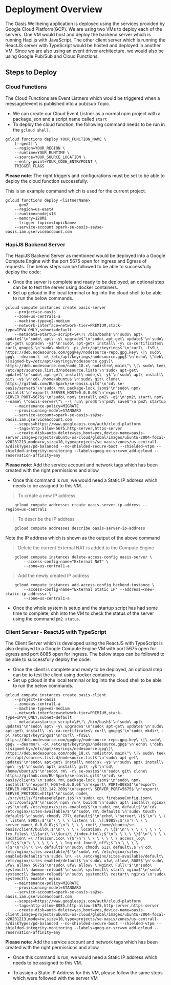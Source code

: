 # Deployment Overview

The Oasis Wellbeing application is deployed using the services provided by Google Cloud Platform(GCP). We are using two VMs to deploy each of the servers. One VM would host and deploy the backend server which is running Hapi.js with JavaScript. The other client server which is running the ReactJS server with TypeScript would be hosted and deployed in another VM. Since we are also using an event driver architecture, we would also be using Google Pub/Sub and Cloud Functions.

## Steps to Deploy

### Cloud Functions

The Cloud Functions are Event Listners which would be triggered when a message/event is published into a pub/sub Topic.

-   We can create our Cloud Event Listner as a normal npm project with a package.json and a script name called `start`
-   To deploy the cloud function, the following command needs to be run in the `gcloud shell`.

```shell
gcloud functions deploy YOUR_FUNCTION_NAME \
    [--gen2] \
    --region=YOUR_REGION \
    --runtime=YOUR_RUNTIME \
    --source=YOUR_SOURCE_LOCATION \
    --entry-point=YOUR_CODE_ENTRYPOINT \
    TRIGGER_FLAGS
```

**Please note**: The right triggers and configurations must be set to be able to deploy the cloud function successfully.

This is an example command which is used for the current project.

```shell
gcloud functions deploy <listnerName>
    --gen2
    --region=us-east4
    --runtime=nodejs18
    --memory=128Mi
    --trigger-topic=<topicName>
    --service-account spark-se-oasis-sa@se-oasis.iam.gserviceaccount.com
```

### HapiJS Backend Server

The HapiJS Backend Server as mentioned would be deployed into a Google Compute Engine with the port 5675 open for Ingress and Egress of requests. The below steps can be followed to be able to successfully deploy the code:

-   Once the server is complete and ready to be deployed, an optional step can be to test the server using docker containers.
-   Set up gcloud in the local terminal or log into the cloud shell to be able to run the below commands.

```shell
gcloud compute instances create oasis-server
    --project=se-oasis
    --zone=us-central1-a
    --machine-type=e2-medium
    --network-interface=network-tier=PREMIUM,stack-type=IPV4_ONLY,subnet=default
    --metadata=startup-script=\#\!\ /bin/bash$'\n'sudo\ apt\ update$'\n'sudo\ apt\ -y\ upgrade$'\n'sudo\ apt-get\ update$'\n'sudo\ apt-get\ upgrade\ -y$'\n'sudo\ apt-get\ install\ -y\ ca-certificates\ curl\ gnupg$'\n'sudo\ mkdir\ -p\ /etc/apt/keyrings$'\n'curl\ -fsSL\ https://deb.nodesource.com/gpgkey/nodesource-repo.gpg.key\ \|\ sudo\ gpg\ --dearmor\ -o\ /etc/apt/keyrings/nodesource.gpg$'\n'echo\ \"deb\ \[signed-by=/etc/apt/keyrings/nodesource.gpg\]\ https://deb.nodesource.com/node_18.x\ nodistro\ main\"\ \|\ sudo\ tee\ /etc/apt/sources.list.d/nodesource.list$'\n'sudo\ apt-get\ update$'\n'sudo\ apt-get\ install\ nodejs\ -y$'\n'sudo\ apt\ install\ git\ -y$'\n'cd\ /home/ubuntu$'\n'sudo\ git\ clone\ https://github.com/BU-Spark/se-oasis.git$'\n'cd\ se-oasis/server$'\n'sudo\ rm\ package-lock.json$'\n'sudo\ npm\ install$'\n'export\ SERVER_HOST=0.0.0.0$'\n'export\ SERVER_PORT=5675$'\n'sudo\ npm\ install\ pm2\ -g$'\n'pm2\ start\ npm\ --name\ \"oasis-server\"\ --\ run\ prod$'\n'pm2\ save$'\n'pm2\ startup
    --maintenance-policy=MIGRATE
    --provisioning-model=STANDARD
    --service-account=spark-se-oasis-sa@se-oasis.iam.gserviceaccount.com
    --scopes=https://www.googleapis.com/auth/cloud-platform
    --tags=http-allow-5675,http-server,https-server
    --create-disk=auto-delete=yes,boot=yes,device-name=oasis-server,image=projects/ubuntu-os-cloud/global/images/ubuntu-2004-focal-v20231213,mode=rw,size=10,type=projects/se-oasis/zones/us-central1-a/diskTypes/pd-balanced --no-shielded-secure-boot --shielded-vtpm --shielded-integrity-monitoring --labels=goog-ec-src=vm_add-gcloud --reservation-affinity=any
```

**Please note**: Add the service account and network tags which has been created with the right permissions and allow

-   Once this command is run, we would need a Static IP address which needs to be assigned to this VM.

> To create a new IP address

```shell
    gcloud compute addresses create oasis-server-ip-address --region=us-central1
```

> To describe the IP address

```shell
    gcloud compute addresses describe oasis-server-ip-address
```

Note the IP address which is shown as the output of the above command

> Delete the current External NAT is added to the Compute Engine

```shell
    gcloud compute instances delete-access-config oasis-server \
        --access-config-name="External NAT" \
        --zone=us-central1-a
```

> Add the newly created IP address

```shell
    gcloud compute instances add-access-config backend-instance \
        --access-config-name="External Static IP" --address=<new-static-ip-address> \
        --zone=us-central1-a
```

-   Once the whole system is setup and the startup script has had some time to complete, shh into the VM to check the status of the server using the command `pm2 status`.

### Client Server - ReactJS with TypeScript

The Client Server which is developed using the ReactJS with TypeScript is also deployed to a Google Compute Engine VM with port 5675 open for egress and port 8085 open for ingress. The below steps can be followed to be able to successfully deploy the code:

-   Once the client is complete and ready to be deployed, an optional step can be to test the client using docker containers.
-   Set up gcloud in the local terminal or log into the cloud shell to be able to run the below commands.

```shell
gcloud compute instances create oasis-client
    --project=se-oasis
    --zone=us-central1-a
    --machine-type=e2-medium
    --network-interface=network-tier=PREMIUM,stack-type=IPV4_ONLY,subnet=default
    --metadata=startup-script=\#\!\ /bin/bash$'\n'sudo\ apt\ update$'\n'sudo\ apt\ -y\ upgrade$'\n'sudo\ apt-get\ update$'\n'sudo\ apt-get\ install\ -y\ ca-certificates\ curl\ gnupg$'\n'sudo\ mkdir\ -p\ /etc/apt/keyrings$'\n'curl\ -fsSL\ https://deb.nodesource.com/gpgkey/nodesource-repo.gpg.key\ \|\ sudo\ gpg\ --dearmor\ -o\ /etc/apt/keyrings/nodesource.gpg$'\n'echo\ \"deb\ \[signed-by=/etc/apt/keyrings/nodesource.gpg\]\ https://deb.nodesource.com/node_18.x\ nodistro\ main\"\ \|\ sudo\ tee\ /etc/apt/sources.list.d/nodesource.list$'\n'sudo\ apt-get\ update$'\n'sudo\ apt-get\ install\ nodejs\ -y$'\n'sudo\ apt\ install\ npm\ -y$'\n'sudo\ apt\ install\ git\ -y$'\n'cd\ /home/ubuntu/$'\n'sudo\ rm\ -r\ se-oasis$'\n'sudo\ git\ clone\ https://github.com/BU-Spark/se-oasis.git$'\n'cd\ se-oasis/client$'\n'sudo\ rm\ package-lock.json$'\n'sudo\ npm\ install$'\n'export\ HOST=0.0.0.0$'\n'export\ PORT=8085$'\n'export\ SERVER_HOST=34.132.142.209$'\n'export\ SERVER_PORT=5675$'\n'export\ SERVER_PROTOCOL=http$'\n'sudo\ node\ ./src/utils/firebaseHelper.js$'\n'sudo\ cp\ firebaseConfig.json\ ./src/config/$'\n'sudo\ npm\ run\ build$'\n'sudo\ apt\ install\ nginx\ -y$'\n'cd\ /etc/nginx/sites-enabled/$'\n'sudo\ rm\ default$'\n'cd\ /etc/nginx/sites-available/$'\n'sudo\ rm\ default$'\n'sudo\ touch\ default$'\n'sudo\ chmod\ 777\ default$'\n'echo\ \"server\ \{$'\n'\ \ \ \ listen\ 8085\;$'\n'\ \ \ \ listen\ \[::\]:8085\;$'\n'\ \ \ \ server_name\ 0.0.0.0\;$'\n'\ \ \ \ root\ /home/ubuntu/se-oasis/client/build\;$'\n'\ \ \ \ location\ /\ \{$'\n'\ \ \ \ \ \ \ \ try_files\ \\\$uri\ \\\$uri/\ /index.html\;$'\n'\ \ \ \ \}$'\n'\ \ \ \ location\ =\ /favicon.ico\ \{$'\n'\ \ \ \ \ \ \ \ access_log\ off\;$'\n'\ \ \ \ \ \ \ \ log_not_found\ off\;$'\n'\ \ \ \ \}$'\n'\}\"\ \>\ default$'\n'sudo\ chmod\ 611\ default\;$'\n'cd\ /etc/nginx/sites-available/$'\n'sudo\ rm\ /etc/nginx/sites-enabled/default$'\n'sudo\ ln\ -s\ /etc/nginx/sites-available/default\ /etc/nginx/sites-enabled/default$'\n'sudo\ ufw\ allow\ 8085$'\n'sudo\ ufw\ allow\ 5675$'\n'sudo\ ufw\ allow\ \'Nginx\ Full\'$'\n'sudo\ systemctl\ daemon-reload$'\n'sudo\ systemctl\ start\ nginx$'\n'sudo\ systemctl\ daemon-reload$'\n'sudo\ systemctl\ restart\ nginx$'\n'sudo\ systemctl\ enable\ nginx
    --maintenance-policy=MIGRATE
    --provisioning-model=STANDARD
    --service-account=spark-se-oasis-sa@se-oasis.iam.gserviceaccount.com
    --scopes=https://www.googleapis.com/auth/cloud-platform
    --tags=http-allow-8085,http-allow-5675,http-server,https-server
    --create-disk=auto-delete=yes,boot=yes,device-name=oasis-client,image=projects/ubuntu-os-cloud/global/images/ubuntu-2004-focal-v20231213,mode=rw,size=10,type=projects/se-oasis/zones/us-central1-a/diskTypes/pd-balanced --no-shielded-secure-boot --shielded-vtpm --shielded-integrity-monitoring --labels=goog-ec-src=vm_add-gcloud --reservation-affinity=any
```

**Please note**: Add the service account and network tags which has been created with the right permissions and allow

-   Once this command is run, we would need a Static IP address which needs to be assigned to this VM.

-   To assign a Static IP Address for this VM, please follow the same steps which were followed with the server VM

